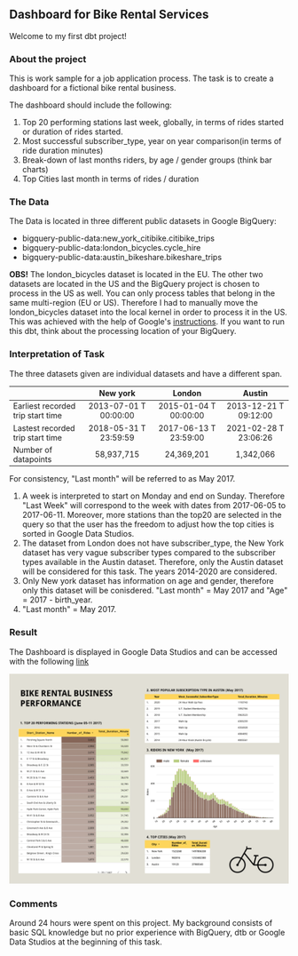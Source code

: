 ## Dashboard for Bike Rental Services

Welcome to my first dbt project!

### About the project

This is work sample for a job application process. The task is to create a dashboard for a fictional bike rental business.

The dashboard should include the following:
1. Top 20 performing stations last week, globally, in terms of rides started or duration of rides started.
2. Most successful subscriber_type, year on year comparison(in terms of ride duration minutes)
3. Break-down of last months riders, by age / gender groups (think bar charts)
4. Top Cities last month in terms of rides / duration

### The Data

The Data is located in three different public datasets in Google BigQuery:

- bigquery-public-data:new_york_citibike.citibike_trips
- bigquery-public-data:london_bicycles.cycle_hire
- bigquery-public-data:austin_bikeshare.bikeshare_trips

**OBS!** The london_bicycles dataset is located in the EU. The other two datasets are located in the US and the BigQuery project is chosen to process in the US as well.
You can only process tables that belong in the same multi-region (EU or US). Therefore I had to manually move the london_bicycles dataset into the local kernel in order to process it in the US. This was achieved with the help of Google's [instructions](https://cloud.google.com/bigquery/docs/locations#moving-data).
If you want to run this dbt, think about the processing location of your BigQuery.

### Interpretation of Task
The three datasets given are individual datasets and have a different span. 

|                 | New york              | London                | Austin                |
| --------------- |:---------------------:|:---------------------:|:---------------------:|
| Earliest recorded trip start time | 2013-07-01 T 00:00:00 | 2015-01-04 T 00:00:00 | 2013-12-21 T 09:12:00 |
| Lastest recorded trip start time  | 2018-05-31 T 23:59:59 | 2017-06-13 T 23:59:00 | 2021-02-28 T 23:06:26 |
| Number of datapoints | 58,937,715 | 24,369,201 | 1,342,066 |

For consistency, "Last month" will be referred to as May 2017. 

1. A week is interpreted to start on Monday and end on Sunday. Therefore "Last Week" will correspond to the week with dates from 2017-06-05 to 2017-06-11. 
Moreover, more stations than the top20 are selected in the query so that the user has the freedom to adjust how the top cities is sorted in Google Data Studios. 
2. The dataset from London does not have subscriber_type, the New York dataset has very vague subscriber types compared to the subscriber types available in the Austin dataset. 
Therefore, only the Austin dataset will be considered for this task. The years 2014-2020 are considered.
3. Only New york dataset has information on age and gender, therefore only this dataset will be conisdered. "Last month" = May 2017 and "Age" = 2017 - birth_year.
4. "Last month" = May 2017.

### Result
The Dashboard is displayed in Google Data Studios and can be accessed with the following [link](https://datastudio.google.com/reporting/c1c83570-64a7-4b04-9824-8336aff70943)

![picture of dashboard](https://github.com/miaonaise/growth_hacker_case/blob/master/dashboard-image.png)

### Comments
Around 24 hours were spent on this project. My background consists of basic SQL knowledge but no prior experience with BigQuery, dtb or Google Data Studios at the beginning of this task.
